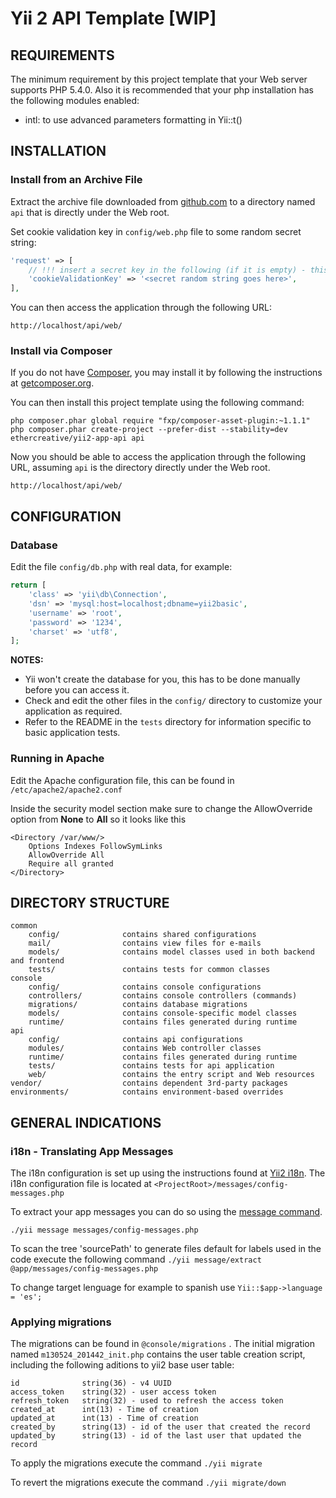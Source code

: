 Yii 2 API Template [WIP]
============================
REQUIREMENTS
------------

The minimum requirement by this project template that your Web server supports PHP 5.4.0.
Also it is recommended that your php installation has the following modules enabled:
* intl:  to use advanced parameters formatting in Yii::t()


INSTALLATION
------------

### Install from an Archive File

Extract the archive file downloaded from [github.com](https://github.com/mattether/yii2-app-api/archive/master.zip) to
a directory named `api` that is directly under the Web root.

Set cookie validation key in `config/web.php` file to some random secret string:

```php
'request' => [
    // !!! insert a secret key in the following (if it is empty) - this is required by cookie validation
    'cookieValidationKey' => '<secret random string goes here>',
],
```

You can then access the application through the following URL:

~~~
http://localhost/api/web/
~~~


### Install via Composer

If you do not have [Composer](http://getcomposer.org/), you may install it by following the instructions
at [getcomposer.org](http://getcomposer.org/doc/00-intro.md#installation-nix).

You can then install this project template using the following command:

~~~
php composer.phar global require "fxp/composer-asset-plugin:~1.1.1"
php composer.phar create-project --prefer-dist --stability=dev ethercreative/yii2-app-api api
~~~

Now you should be able to access the application through the following URL, assuming `api` is the directory
directly under the Web root.

~~~
http://localhost/api/web/
~~~


CONFIGURATION
-------------

### Database

Edit the file `config/db.php` with real data, for example:

```php
return [
    'class' => 'yii\db\Connection',
    'dsn' => 'mysql:host=localhost;dbname=yii2basic',
    'username' => 'root',
    'password' => '1234',
    'charset' => 'utf8',
];
```

**NOTES:**
- Yii won't create the database for you, this has to be done manually before you can access it.
- Check and edit the other files in the `config/` directory to customize your application as required.
- Refer to the README in the `tests` directory for information specific to basic application tests.

### Running in Apache

Edit the Apache configuration file, this can be found in ```/etc/apache2/apache2.conf``` 

Inside the security model section make sure to change the AllowOverride option from **None** to **All**
so it looks like this
```
<Directory /var/www/>
   	Options Indexes FollowSymLinks
   	AllowOverride All
   	Require all granted
</Directory>
```

DIRECTORY STRUCTURE
-------------------

```
common
    config/              contains shared configurations
    mail/                contains view files for e-mails
    models/              contains model classes used in both backend and frontend
    tests/               contains tests for common classes    
console
    config/              contains console configurations
    controllers/         contains console controllers (commands)
    migrations/          contains database migrations
    models/              contains console-specific model classes
    runtime/             contains files generated during runtime
api
    config/              contains api configurations
    modules/             contains Web controller classes
    runtime/             contains files generated during runtime
    tests/               contains tests for api application    
    web/                 contains the entry script and Web resources
vendor/                  contains dependent 3rd-party packages
environments/            contains environment-based overrides
```

GENERAL INDICATIONS
-------------------

### i18n - Translating App Messages

The i18n configuration is set up using the instructions found at [Yii2 i18n](https://www.yiiframework.com/doc/guide/2.0/en/tutorial-i18n).
The i18n configuration file is located at ```<ProjectRoot>/messages/config-messages.php```

To extract your app messages you can do so using the [message command](https://www.yiiframework.com/doc/guide/2.0/en/tutorial-i18n#using-the-message-command).

```./yii message messages/config-messages.php```

To scan the tree 'sourcePath' to generate files default for labels used in the code  execute the following command 
```./yii message/extract @app/messages/config-messages.php ```

To change target lenguage for example to spanish use 
```Yii::$app->language = 'es';```


### Applying migrations

The migrations can be found in ```@console/migrations``` .  The initial migration named ```m130524_201442_init.php``` contains the user table creation script, including the following aditions to 
yii2 base user table:
```
id              string(36) - v4 UUID
access_token    string(32) - user access token
refresh_token   string(32) - used to refresh the access token
created_at      int(13) - Time of creation
updated_at      int(13) - Time of creation
created_by      string(13) - id of the user that created the record
updated_by      string(13) - id of the last user that updated the record
```
To apply the migrations execute the command
```./yii migrate```

To revert the migrations execute the command 
```./yii migrate/down```
